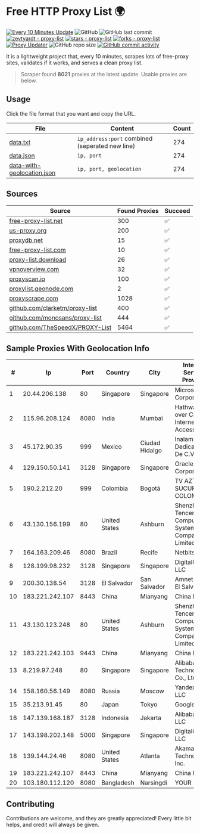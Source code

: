 
# Free HTTP Proxy List 🌍

[![Every 10 Minutes Update](https://github.com/mertguvencli/http-proxy-list/actions/workflows/main.yml/badge.svg?branch=main)](https://github.com/mertguvencli/http-proxy-list/actions/workflows/main.yml)
![GitHub](https://img.shields.io/github/license/mertguvencli/http-proxy-list)
![GitHub last commit](https://img.shields.io/github/last-commit/mertguvencli/http-proxy-list)
[![zevtyardt - proxy-list](https://img.shields.io/static/v1?label=zevtyardt&message=proxy-list&color=blue&logo=github)](https://github.com/zevtyardt/proxy-list "Go to GitHub repo")
[![stars - proxy-list](https://img.shields.io/github/stars/zevtyardt/proxy-list?style=social)](https://github.com/zevtyardt/proxy-list)
[![forks - proxy-list](https://img.shields.io/github/forks/zevtyardt/proxy-list?style=social)](https://github.com/zevtyardt/proxy-list)
[![Proxy Updater](https://github.com/zevtyardt/proxy-list/workflows/Proxy%20Updater/badge.svg)](https://github.com/zevtyardt/proxy-list/actions?query=workflow:"Proxy+Updater")
![GitHub repo size](https://img.shields.io/github/repo-size/zevtyardt/proxy-list)
[![GitHub commit activity](https://img.shields.io/github/commit-activity/m/zevtyardt/proxy-list?logo=commits)](https://github.com/zevtyardt/proxy-list/commits/main)

It is a lightweight project that, every 10 minutes, scrapes lots of free-proxy sites, validates if it works, and serves a clean proxy list.

> Scraper found **8021** proxies at the latest update. Usable proxies are below.

## Usage

Click the file format that you want and copy the URL.

|File|Content|Count|
|----|-------|-----|
|[data.txt](https://raw.githubusercontent.com/mertguvencli/http-proxy-list/main/proxy-list/data.txt)|`ip_address:port` combined (seperated new line)|274|
|[data.json](https://raw.githubusercontent.com/mertguvencli/http-proxy-list/main/proxy-list/data.json)|`ip, port`|274|
|[data-with-geolocation.json](https://raw.githubusercontent.com/mertguvencli/http-proxy-list/main/proxy-list/data-with-geolocation.json)|`ip, port, geolocation`|274|

## Sources

|Source|Found Proxies|Succeed|
|------|-------------|-------|
|[free-proxy-list.net](https://free-proxy-list.net)|300|✅|
|[us-proxy.org](https://www.us-proxy.org)|200|✅|
|[proxydb.net](http://proxydb.net)|15|✅|
|[free-proxy-list.com](https://free-proxy-list.com/?page=&port=&type%5B%5D=http&type%5B%5D=https&up_time=0&search=Search)|10|✅|
|[proxy-list.download](https://www.proxy-list.download/HTTP)|26|✅|
|[vpnoverview.com](https://vpnoverview.com/privacy/anonymous-browsing/free-proxy-servers)|32|✅|
|[proxyscan.io](https://www.proxyscan.io)|100|✅|
|[proxylist.geonode.com](https://proxylist.geonode.com/api/proxy-list?limit=300&page=1&sort_by=lastChecked&sort_type=desc&protocols=http,https)|2|✅|
|[proxyscrape.com](https://api.proxyscrape.com/v2/?request=displayproxies&protocol=http&timeout=10000&country=all&ssl=all&anonymity=all)|1028|✅|
|[github.com/clarketm/proxy-list](https://raw.githubusercontent.com/clarketm/proxy-list/master/proxy-list-raw.txt)|400|✅|
|[github.com/monosans/proxy-list](https://raw.githubusercontent.com/monosans/proxy-list/main/proxies/http.txt)|444|✅|
|[github.com/TheSpeedX/PROXY-List](https://raw.githubusercontent.com/TheSpeedX/PROXY-List/master/http.txt)|5464|✅|


## Sample Proxies With Geolocation Info

|#|Ip|Port|Country|City|Internet Service Provider|
|-|--|----|-------|----|-------------------------|
|1|20.44.206.138|80|Singapore|Singapore|Microsoft Corporation|
|2|115.96.208.124|8080|India|Mumbai|Hathway IP over Cable Internet Access|
|3|45.172.90.35|999|Mexico|Ciudad Hidalgo|Inalambrico Dedicado S.a. De C.V.|
|4|129.150.50.141|3128|Singapore|Singapore|Oracle Corporation|
|5|190.2.212.20|999|Colombia|Bogotá|TV AZTECA SUCURSAL COLOMBIA|
|6|43.130.156.199|80|United States|Ashburn|Shenzhen Tencent Computer Systems Company Limited|
|7|164.163.209.46|8080|Brazil|Recife|Netbits Brasil|
|8|128.199.98.232|3128|Singapore|Singapore|DigitalOcean, LLC|
|9|200.30.138.54|3128|El Salvador|San Salvador|Amnet Datos El Salvador|
|10|183.221.242.107|8443|China|Mianyang|China Mobile|
|11|43.130.123.248|80|United States|Ashburn|Shenzhen Tencent Computer Systems Company Limited|
|12|183.221.242.103|9443|China|Mianyang|China Mobile|
|13|8.219.97.248|80|Singapore|Singapore|Alibaba (US) Technology Co., Ltd.|
|14|158.160.56.149|8080|Russia|Moscow|Yandex.Cloud LLC|
|15|35.213.91.45|80|Japan|Tokyo|Google LLC|
|16|147.139.168.187|3128|Indonesia|Jakarta|Alibaba.com LLC|
|17|143.198.202.148|5000|Singapore|Singapore|DigitalOcean, LLC|
|18|139.144.24.46|8080|United States|Atlanta|Akamai Technologies, Inc.|
|19|183.221.242.107|8443|China|Mianyang|China Mobile|
|20|103.180.112.120|8080|Bangladesh|Narsingdi|YOUR|



## Contributing

Contributions are welcome, and they are greatly appreciated! Every
little bit helps, and credit will always be given.

